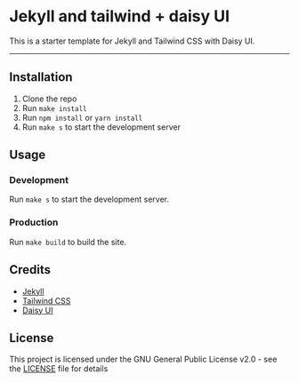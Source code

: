 # Jekyll and tailwind + daisy UI

This is a starter template for Jekyll and Tailwind CSS with Daisy UI.

---

## Installation

1. Clone the repo
2. Run `make install`
3. Run `npm install` or `yarn install`
4. Run `make s` to start the development server

## Usage

### Development

Run `make s` to start the development server.

### Production

Run `make build` to build the site.

## Credits

- [Jekyll](https://jekyllrb.com/)
- [Tailwind CSS](https://tailwindcss.com/)
- [Daisy UI](https://daisyui.com/)

## License

This project is licensed under the GNU General Public License v2.0 - see the [LICENSE](LICENSE) file for details
